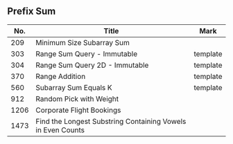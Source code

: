 ## Prefix Sum
| No.  | Title                                                       | Mark     |
|------|-------------------------------------------------------------|----------|
| 209  | Minimum Size Subarray Sum                                   |          |
| 303  | Range Sum Query - Immutable                                 | template |
| 304  | Range Sum Query 2D - Immutable                              | template |
| 370  | Range Addition                                              | template |
| 560  | Subarray Sum Equals K                                       | template |
| 912  | Random Pick with Weight                                     |          |
| 1206 | Corporate Flight Bookings                                   |          |
| 1473 | Find the Longest Substring Containing Vowels in Even Counts |          |
